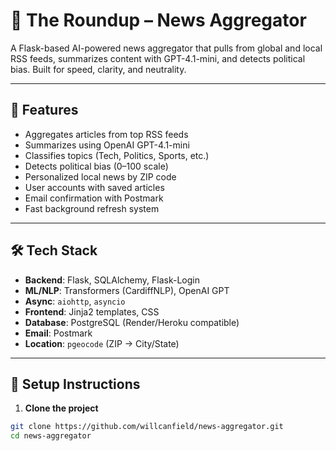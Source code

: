 # 📰 The Roundup – News Aggregator

A Flask-based AI-powered news aggregator that pulls from global and local RSS feeds, summarizes content with GPT-4.1-mini, and detects political bias. Built for speed, clarity, and neutrality.

---

## 🚀 Features

- Aggregates articles from top RSS feeds
- Summarizes using OpenAI GPT-4.1-mini
- Classifies topics (Tech, Politics, Sports, etc.)
- Detects political bias (0–100 scale)
- Personalized local news by ZIP code
- User accounts with saved articles
- Email confirmation with Postmark
- Fast background refresh system

---

## 🛠️ Tech Stack

- **Backend**: Flask, SQLAlchemy, Flask-Login
- **ML/NLP**: Transformers (CardiffNLP), OpenAI GPT
- **Async**: `aiohttp`, `asyncio`
- **Frontend**: Jinja2 templates, CSS
- **Database**: PostgreSQL (Render/Heroku compatible)
- **Email**: Postmark
- **Location**: `pgeocode` (ZIP → City/State)

---

## 🧪 Setup Instructions

1. **Clone the project**

```bash
git clone https://github.com/willcanfield/news-aggregator.git
cd news-aggregator